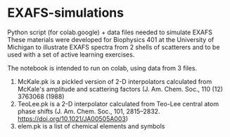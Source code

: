 # EXAFS-simulations
Python script (for colab.google) + data files needed to simulate EXAFS
These materials were developed for Biophysics 401 at the University of Michigan
to illustrate EXAFS spectra from 2 shells of scatterers and to be used with a set 
of active learning exercises.

The notebook is intended to run on colab, using data from 3 files.

1) McKale.pk  is a pickled version of 2-D interpolators calculated from McKale's amplitude and scattering factors (J. Am. Chem. Soc., 110 (12) 3763068 (1988)
2) TeoLee.pk is a 2-D interpolator calculated from Teo-Lee central atom phase shifts (J. Am. Chem. Soc., 101, 2815–2832. https://doi.org/10.1021/JA00505A003)
3) elem.pk is a list of chemical elements and symbols

